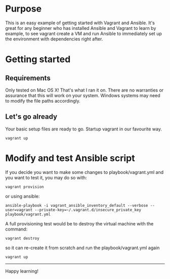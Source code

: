# Purpose
This is an easy example of getting started with Vagrant and Ansible.  It's great for any beginner who has installed Ansible and Vagrant to learn by example, to see vagrant create a VM and run Ansible to immediately set up the environment with dependencies right after.

# Getting started
## Requirements
Only tested on Mac OS X!  That's what I ran it on. There are no warranties or assurance that this will work on your system.  Windows systems may need to modify the file paths accordingly.

## Let's go already
Your basic setup files are ready to go.  Startup vagrant in our favourite way.
```
vagrant up
```

# Modify and test Ansible script
If you decide you want to make some changes to playbook/vagrant.yml and you want to test it, you may do so with:
```
vagrant provision
```
or using ansible:
```
ansible-playbook -i vagrant_ansible_inventory_default --verbose --user=vagrant --private-key=~/.vagrant.d/insecure_private_key playbook/vagrant.yml
```


A full provisioning test would be to destroy the virtual machine with the command:
```
vagrant destroy
```
so it can re-create it from scratch and run the playbook/vagrant.yml again
```
vagrant up
```

-----

Happy learning!
